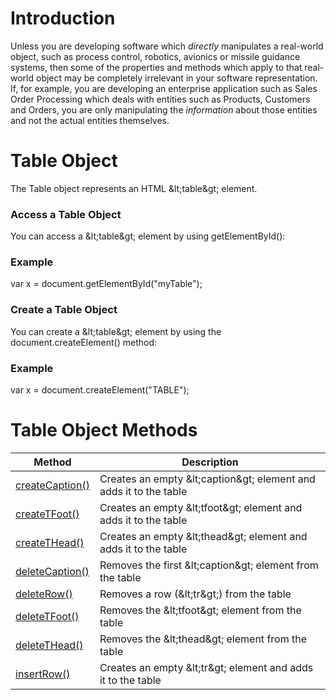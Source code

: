 ##
# Introduction

Unless you are developing software which _directly_ manipulates a real-world object, such as process control, robotics, avionics or missile guidance systems, then some of the properties and methods which apply to that real-world object may be completely irrelevant in your software representation. If, for example, you are developing an enterprise application such as Sales Order Processing which deals with entities such as Products, Customers and Orders, you are only manipulating the _information_ about those entities and not the actual entities themselves.

##
# Table Object

The Table object represents an HTML \&lt;table\&gt; element.

### Access a Table Object

You can access a \&lt;table\&gt; element by using getElementById():

### Example

var x = document.getElementById(&quot;myTable&quot;);

### Create a Table Object

You can create a \&lt;table\&gt; element by using the document.createElement() method:

### Example

var x = document.createElement(&quot;TABLE&quot;);

##


##


##
# Table Object Methods

| **Method**                                                                     | **Description**                                                     |
|--------------------------------------------------------------------------------|---------------------------------------------------------------------|
| [createCaption()](https://www.w3schools.com/jsref/met_table_createcaption.asp) | Creates an empty \&lt;caption\&gt; element and adds it to the table |
| [createTFoot()](https://www.w3schools.com/jsref/met_table_createtfoot.asp)     | Creates an empty \&lt;tfoot\&gt; element and adds it to the table   |
| [createTHead()](https://www.w3schools.com/jsref/met_table_createthead.asp)     | Creates an empty \&lt;thead\&gt; element and adds it to the table   |
| [deleteCaption()](https://www.w3schools.com/jsref/met_table_deletecaption.asp) | Removes the first \&lt;caption\&gt; element from the table          |
| [deleteRow()](https://www.w3schools.com/jsref/met_table_deleterow.asp)         | Removes a row (\&lt;tr\&gt;) from the table                         |
| [deleteTFoot()](https://www.w3schools.com/jsref/met_table_deletetfoot.asp)     | Removes the \&lt;tfoot\&gt; element from the table                  |
| [deleteTHead()](https://www.w3schools.com/jsref/met_table_deletethead.asp)     | Removes the \&lt;thead\&gt; element from the table                  |
| [insertRow()](https://www.w3schools.com/jsref/met_table_insertrow.asp)         | Creates an empty \&lt;tr\&gt; element and adds it to the table      |